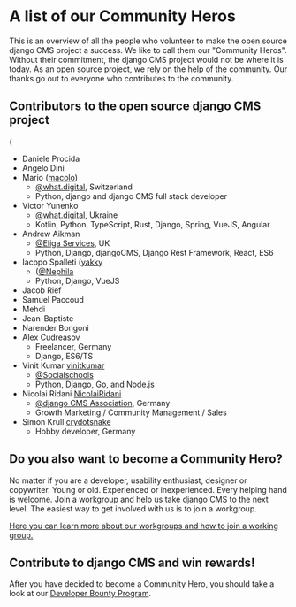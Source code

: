 # A list of our Community Heros

This is an overview of all the people who volunteer to make the open source django CMS project a success. We like to call them our "Community Heros". Without their commitment, the django CMS project would not be where it is today. As an open source project, we rely on the help of the community. Our thanks go out to everyone who contributes to the community. 


## Contributors to the open source django CMS project 

([ ]( )

- Daniele Procida
- Angelo Dini 
- Mario ([macolo](https://github.com/macolo))
  - [@what.digital](https://what.digital), Switzerland
  - Python, django and django CMS full stack developer
- Victor Yunenko
  - [@what.digital](https://what.digital), Ukraine
  - Kotlin, Python, TypeScript, Rust, Django, Spring, VueJS, Angular
- Andrew Aikman 
  - [@Eliga Services](https://eliga.services), UK
  - Python, Django, djangoCMS, Django Rest Framework, React, ES6
- Iacopo Spalleti ([yakky](https://github.com/yakky)
  - ([@Nephila](https://www.nephila.digital/en/)
  - Python, Django, VueJS
- Jacob Rief
- Samuel Paccoud
- Mehdi
- Jean-Baptiste
- Narender Bongoni 
- Alex Cudreasov
  - Freelancer, Germany
  - Django, ES6/TS
- Vinit Kumar [vinitkumar](https://github.com/vinitkumar)
  - [@Socialschools](https://www.socialschools.nl)
  - Python, Django, Go, and Node.js
- Nicolai Ridani [NicolaiRidani](https://github.com/NicolaiRidani)
  - [@django CMS Association](https://www.django-cms.org/en/ ), Germany 
  - Growth Marketing / Community Management / Sales 
- Simon Krull [crydotsnake](https://github.com/crydotsnake)
  - Hobby developer, Germany 
  

## Do you also want to become a Community Hero? 

No matter if you are a developer, usability enthusiast, designer or copywriter. Young or old. Experienced or inexperienced. Every helping hand is welcome. Join a workgroup and help us take django CMS to the next level. The easiest way to get involved with us is to join a workgroup. 

[Here you can learn more about our workgroups and how to join a working group.](
https://github.com/django-cms/django-cms-mgmt/blob/master/work%20contribution/work%20groups.md)

## Contribute to django CMS and win rewards!

After you have decided to become a Community Hero, you should take a look at our [Developer Bounty Program](https://www.django-cms.org/en/bounty-program/). 
